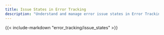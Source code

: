 ```yaml
---
title: Issue States in Error Tracking
description: "Understand and manage error issue states in Error Tracking to organize, prioritize, and track the resolution of application issues."
---
```


{{< include-markdown "error_tracking/issue_states" >}}